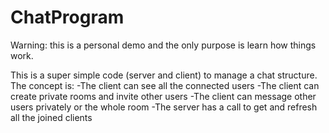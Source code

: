 # ChatProgram
Warning: this is a personal demo and the only purpose is learn how things work.

This is a super simple code (server and client) to manage a chat structure.
The concept is:
-The client can see all the connected users
-The client can create private rooms and invite other users
-The client can message other users privately or the whole room
-The server has a call to get and refresh all the joined clients
